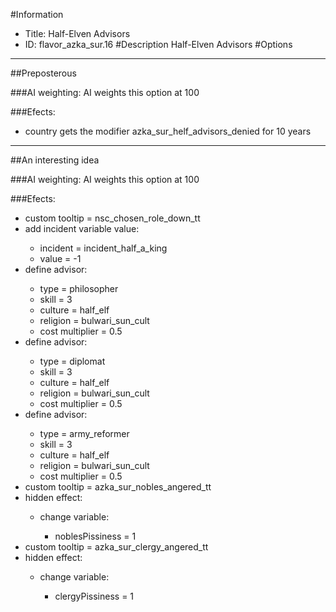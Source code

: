 #Information
 - Title: Half-Elven Advisors
 - ID: flavor_azka_sur.16
#Description
Half-Elven Advisors
#Options

___
##Preposterous

###AI weighting:
AI weights this option at 100


###Efects:<ul><li>country gets the modifier azka_sur_helf_advisors_denied for 10 years</li></ul>

___
##An interesting idea

###AI weighting:
AI weights this option at 100


###Efects:<ul><li>custom tooltip = nsc_chosen_role_down_tt</li><li>add incident variable value:</li><ul><li>incident = incident_half_a_king</li><li>value = -1</li></ul><li>define advisor:</li><ul><li>type = philosopher</li><li>skill = 3</li><li>culture = half_elf</li><li>religion = bulwari_sun_cult</li><li>cost multiplier = 0.5</li></ul><li>define advisor:</li><ul><li>type = diplomat</li><li>skill = 3</li><li>culture = half_elf</li><li>religion = bulwari_sun_cult</li><li>cost multiplier = 0.5</li></ul><li>define advisor:</li><ul><li>type = army_reformer</li><li>skill = 3</li><li>culture = half_elf</li><li>religion = bulwari_sun_cult</li><li>cost multiplier = 0.5</li></ul><li>custom tooltip = azka_sur_nobles_angered_tt</li><li>hidden effect:</li><ul><li>change variable:</li><ul><li>noblesPissiness = 1</li></ul></ul><li>custom tooltip = azka_sur_clergy_angered_tt</li><li>hidden effect:</li><ul><li>change variable:</li><ul><li>clergyPissiness = 1</li></ul></ul></ul>
